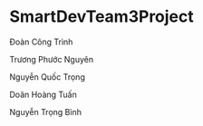 # SmartDevTeam3Project
<p>Đoàn Công Trình</p>
<p>Trương Phước Nguyên</p>
<p>Nguyễn Quốc Trọng</p>
<p>Doãn Hoàng Tuấn</p>
<p>Nguyễn Trọng Bình</p>